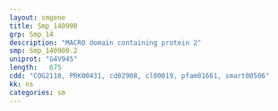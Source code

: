 ```yaml
---
layout: smgene
title: Smp_140900
grp: Smp_14
description: "MACRO domain containing protein 2"
smp: Smp_140900.2
uniprot: "G4V945"
length:   675
cdd: "COG2110, PRK00431, cd02908, cl00019, pfam01661, smart00506"
kk: ns
categories: sm
---
```

